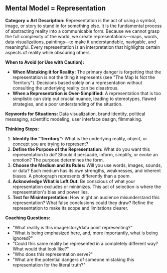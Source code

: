 ## Mental Model = Representation

**Category = Art**
**Description:** 
Representation is the act of using a symbol, image, or story to stand in for something else. It is the fundamental process of abstracting reality into a communicable form. Because we cannot grasp the full complexity of the world, we create representations—maps, words, data visualizations, paintings—to make it understandable, navigable, and meaningful. Every representation is an interpretation that highlights certain aspects of reality while obscuring others.

**When to Avoid (or Use with Caution):**
- **When Mistaking it for Reality:** The primary danger is forgetting that the representation is not the thing it represents (see "The Map Is Not the Territory"). Decisions based solely on a representation without consulting the underlying reality can be disastrous.
- **When a Representation is Over-Simplified:** A representation that is too simplistic can strip out crucial nuance, leading to stereotypes, flawed strategies, and a poor understanding of the situation.

**Keywords for Situations:** 
Data visualization, brand identity, political messaging, scientific modeling, user interface design, filmmaking.

**Thinking Steps:**
1. **Identify the "Territory":** What is the underlying reality, object, or concept you are trying to represent?
2. **Define the Purpose of the Representation:** What do you want this representation to _do_? Should it persuade, inform, simplify, or evoke an emotion? The purpose determines the form.
3. **Choose the Medium and its Rules:** Will you use words, images, sounds, or data? Each medium has its own strengths, weaknesses, and inherent biases. A photograph represents differently than a poem.
4. **Acknowledge What is Left Out:** Be conscious of what your representation excludes or minimizes. This act of selection is where the representation's bias and power lies.
5. **Test for Misinterpretation:** How might an audience misunderstand this representation? What false conclusions could they draw? Refine the representation to make its scope and limitations clearer.

**Coaching Questions:**
- "What reality is this image/story/data point representing?"
- "What is being emphasized here, and, more importantly, what is being ignored?"
- "Could this same reality be represented in a completely different way? What would that look like?"
- "Who does this representation serve?"
- "What are the potential dangers of someone mistaking this representation for the literal truth?" 